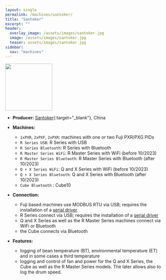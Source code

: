 ```yaml
---
layout: single
permalink: /machines/santoker/
title: "Santoker"
excerpt: ""
header:
  overlay_image: /assets/images/santoker.jpg
  image: /assets/images/santoker.jpg
  teaser: assets/images/santoker.jpg
sidebar:
  nav: "machines"
---
```

<img class="tab-image" src="{{ site.baseurl }}/assets/images/supporter-badge.png" width="150px">

* __Producer:__ [Santoker](){:target="_blank"}, China

* __Machines:__ 
  - `1xPXR`, `2xPXF`, `2xPXR`: machines with one or two Fuji PXR/PXG PIDs
  - `R Series USB`: R Series with USB
  - `R Series Bluetooth`: R Series with Bluetooth
  - `R Master Series WiFi`: R Master Series with WiFi (before 10/2023)
  - `R Master Series Bluetooth`: R Master Series with Bluetooth (after 10/2023)
  - `Q + X Series WiFi`: Q and X Series with WiFi (before 10/2023)
  - `Q + X Series Bluetooth`: Q and X Series with Bluetooth (after 10/2023)
  - `Cube Bluetooth` : Cube10

* __Connection:__ 
  - Fuji based machines use MODBUS RTU via USB; requires the installation of a [serial driver](/modbus_serial/)
  - R Series connect via USB; requires the installation of a [serial driver](/modbus_serial/)
  - Q and X Series as well as the R Master Series machines connect via WiFi or Bluetooth
  - the Cube connects via Bluetooth
* __Features:__ 
  - logging of bean temperature (BT), environmental temperature (ET) and in some cases a third temperature
  - logging and control of fan and power for the Q and X Series, the Cube as well as the R Master Series models. The later allows also to log the drum speed.